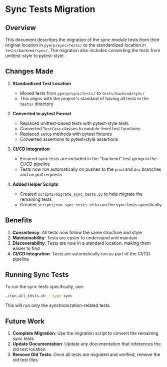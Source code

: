 # Sync Tests Migration

## Overview

This document describes the migration of the sync module tests from their original location in `pyerp/sync/tests/` to the standardized location in `tests/backend/sync/`. The migration also includes converting the tests from unittest-style to pytest-style.

## Changes Made

1. **Standardized Test Location**
   - Moved tests from `pyerp/sync/tests/` to `tests/backend/sync/`
   - This aligns with the project's standard of having all tests in the `tests/` directory

2. **Converted to pytest Format**
   - Replaced unittest-based tests with pytest-style tests
   - Converted `TestCase` classes to module-level test functions
   - Replaced `setUp` methods with pytest fixtures
   - Converted assertions to pytest-style assertions

3. **CI/CD Integration**
   - Ensured sync tests are included in the "backend" test group in the CI/CD pipeline
   - Tests now run automatically on pushes to the `prod` and `dev` branches and on pull requests

4. **Added Helper Scripts**
   - Created `scripts/migrate_sync_tests.py` to help migrate the remaining tests
   - Created `scripts/run_sync_tests.sh` to run the sync tests specifically

## Benefits

1. **Consistency**: All tests now follow the same structure and style
2. **Maintainability**: Tests are easier to understand and maintain
3. **Discoverability**: Tests are now in a standard location, making them easier to find
4. **CI/CD Integration**: Tests are automatically run as part of the CI/CD pipeline

## Running Sync Tests

To run the sync tests specifically, use:

```bash
./run_all_tests.sh --type sync
```

This will run only the synchronization-related tests.

## Future Work

1. **Complete Migration**: Use the migration script to convert the remaining sync tests
2. **Update Documentation**: Update any documentation that references the old test location
3. **Remove Old Tests**: Once all tests are migrated and verified, remove the old test files 
